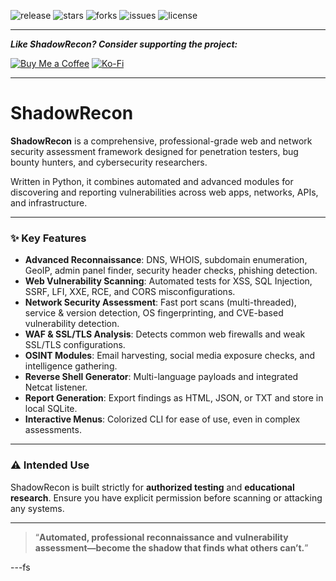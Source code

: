![release](https://img.shields.io/badge/release-v1.0.0-blue.svg)
![stars](https://img.shields.io/github/stars/yourusername/shadowrecon?style=social)
![forks](https://img.shields.io/github/forks/yourusername/shadowrecon?style=social)
![issues](https://img.shields.io/github/issues/yourusername/shadowrecon)
![license](https://img.shields.io/badge/license-MIT-green.svg)

---

_**Like ShadowRecon? Consider supporting the project:**_

[![Buy Me a Coffee](https://img.shields.io/badge/buy%20me%20a%20coffee-%E2%98%95-yellow?style=flat-square)](https://www.buymeacoffee.com/yourusername)
[![Ko-Fi](https://img.shields.io/badge/ko--fi-donate-red?style=flat-square)](https://ko-fi.com/yourusername)

---

# ShadowRecon

**ShadowRecon** is a comprehensive, professional-grade web and network security assessment framework designed for penetration testers, bug bounty hunters, and cybersecurity researchers.

Written in Python, it combines automated and advanced modules for discovering and reporting vulnerabilities across web apps, networks, APIs, and infrastructure.

---

### ✨ Key Features

- **Advanced Reconnaissance**: DNS, WHOIS, subdomain enumeration, GeoIP, admin panel finder, security header checks, phishing detection.
- **Web Vulnerability Scanning**: Automated tests for XSS, SQL Injection, SSRF, LFI, XXE, RCE, and CORS misconfigurations.
- **Network Security Assessment**: Fast port scans (multi-threaded), service & version detection, OS fingerprinting, and CVE-based vulnerability detection.
- **WAF & SSL/TLS Analysis**: Detects common web firewalls and weak SSL/TLS configurations.
- **OSINT Modules**: Email harvesting, social media exposure checks, and intelligence gathering.
- **Reverse Shell Generator**: Multi-language payloads and integrated Netcat listener.
- **Report Generation**: Export findings as HTML, JSON, or TXT and store in local SQLite.
- **Interactive Menus**: Colorized CLI for ease of use, even in complex assessments.

---

### ⚠️ Intended Use

ShadowRecon is built strictly for **authorized testing** and **educational research**. Ensure you have explicit permission before scanning or attacking any systems.

---

> “**Automated, professional reconnaissance and vulnerability assessment—become the shadow that finds what others can’t.**”

---fs

